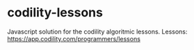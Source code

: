 # codility-lessons
Javascript solution for the codility algoritmic lessons. Lessons: https://app.codility.com/programmers/lessons
